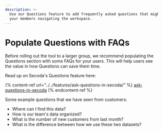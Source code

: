 ```yaml
---
description: >-
  Use our Questions feature to add frequently asked questions that might help
  your members navigating the workspace.
---
```


# Populate Questions with FAQs

Before rolling out the tool to a larger group, we recommend populating the Questions section with some FAQs for your users. This will help users see the value in how Questions can save them time.

Read up on Secoda's Questions feature here:

{% content-ref url="../../features/ask-questions-in-secoda/" %}
[ask-questions-in-secoda](../../features/ask-questions-in-secoda/)
{% endcontent-ref %}

Some example questions that we have seen from customers:

* Where can I find this data?
* How is our team's data organized?
* What is the number of new customers from last month?
* What is the difference between how we use these two datasets?
